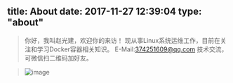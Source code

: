 title: About
date: 2017-11-27 12:39:04
type: "about"
---
> 你好，我叫赵光建，欢迎你的来访！
> 现从事Linux系统运维工作，目前在关注和学习Docker容器相关知识。
> E-Mail:374251609@qq.com
> 技术交流，可微信扫二维码加好友。

> ![image](http://linux7788.com/images/weixin.jpg)
